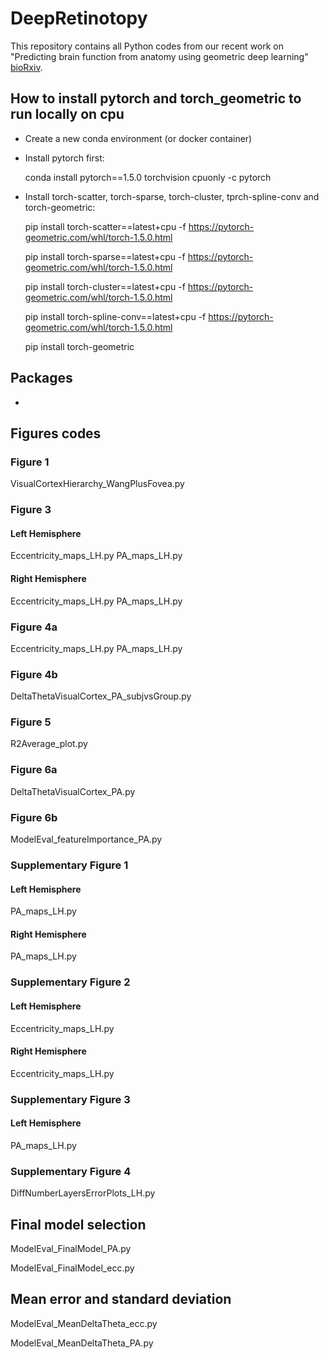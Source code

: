 # DeepRetinotopy

This repository contains all Python codes from our recent work on "Predicting brain function from anatomy using geometric deep learning" [bioRxiv](https://www.biorxiv.org/content/10.1101/2020.02.11.934471v2).

## How to install pytorch and torch_geometric to run locally on cpu

- Create a new conda environment (or docker container)
- Install pytorch first:
	
	conda install pytorch==1.5.0 torchvision cpuonly -c pytorch
- Install torch-scatter, torch-sparse, torch-cluster, tprch-spline-conv and torch-geometric:
	 
	 pip install torch-scatter==latest+cpu -f https://pytorch-geometric.com/whl/torch-1.5.0.html
	 
	 pip install torch-sparse==latest+cpu -f https://pytorch-geometric.com/whl/torch-1.5.0.html
	 
	 pip install torch-cluster==latest+cpu -f https://pytorch-geometric.com/whl/torch-1.5.0.html
	 
	 pip install torch-spline-conv==latest+cpu -f https://pytorch-geometric.com/whl/torch-1.5.0.html
	 
	 pip install torch-geometric

## Packages

- 

## Figures codes

### Figure 1
VisualCortexHierarchy_WangPlusFovea.py

### Figure 3

#### Left Hemisphere
Eccentricity_maps_LH.py
PA_maps_LH.py

#### Right Hemisphere
Eccentricity_maps_LH.py
PA_maps_LH.py

### Figure 4a
Eccentricity_maps_LH.py
PA_maps_LH.py

### Figure 4b
DeltaThetaVisualCortex_PA_subjvsGroup.py

### Figure 5
R2Average_plot.py

### Figure 6a
DeltaThetaVisualCortex_PA.py

### Figure 6b
ModelEval_featureImportance_PA.py

### Supplementary Figure 1
#### Left Hemisphere
PA_maps_LH.py

#### Right Hemisphere
PA_maps_LH.py

### Supplementary Figure 2
#### Left Hemisphere
Eccentricity_maps_LH.py

#### Right Hemisphere
Eccentricity_maps_LH.py


### Supplementary Figure 3
#### Left Hemisphere
PA_maps_LH.py

### Supplementary Figure 4
DiffNumberLayersErrorPlots_LH.py

## Final model selection

ModelEval_FinalModel_PA.py

ModelEval_FinalModel_ecc.py

## Mean error and standard deviation

ModelEval_MeanDeltaTheta_ecc.py

ModelEval_MeanDeltaTheta_PA.py